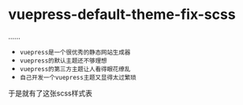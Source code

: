 # vuepress-default-theme-fix-scss

......
- `vuepress是一个很优秀的静态网站生成器`
- `vuepress的默认主题还不够理想`
- `vuepress的第三方主题让人看得眼花缭乱`
- `自己开发一个vuepress主题又显得太过繁琐`

于是就有了这张scss样式表
